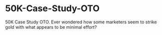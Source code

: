 # 50K-Case-Study-OTO
50K Case Study OTO. Ever wondered how some marketers seem to strike gold with what appears to be minimal effort?
